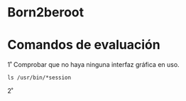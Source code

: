 # Born2beroot 

# Comandos de evaluación
1˚ Comprobar que no haya ninguna interfaz gráfica en uso.

  ```ls /usr/bin/*session```

2˚ 
